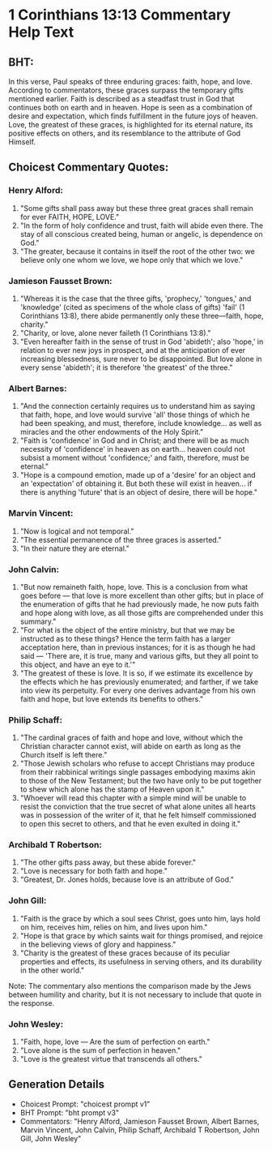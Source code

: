 # 1 Corinthians 13:13 Commentary Help Text

## BHT:
In this verse, Paul speaks of three enduring graces: faith, hope, and love. According to commentators, these graces surpass the temporary gifts mentioned earlier. Faith is described as a steadfast trust in God that continues both on earth and in heaven. Hope is seen as a combination of desire and expectation, which finds fulfillment in the future joys of heaven. Love, the greatest of these graces, is highlighted for its eternal nature, its positive effects on others, and its resemblance to the attribute of God Himself.

## Choicest Commentary Quotes:
### Henry Alford:
1. "Some gifts shall pass away but these three great graces shall remain for ever FAITH, HOPE, LOVE."
2. "In the form of holy confidence and trust, faith will abide even there. The stay of all conscious created being, human or angelic, is dependence on God."
3. "The greater, because it contains in itself the root of the other two: we believe only one whom we love, we hope only that which we love."

### Jamieson Fausset Brown:
1. "Whereas it is the case that the three gifts, 'prophecy,' 'tongues,' and 'knowledge' (cited as specimens of the whole class of gifts) 'fail' (1 Corinthians 13:8), there abide permanently only these three—faith, hope, charity."
2. "Charity, or love, alone never faileth (1 Corinthians 13:8)."
3. "Even hereafter faith in the sense of trust in God 'abideth'; also 'hope,' in relation to ever new joys in prospect, and at the anticipation of ever increasing blessedness, sure never to be disappointed. But love alone in every sense 'abideth'; it is therefore 'the greatest' of the three."

### Albert Barnes:
1. "And the connection certainly requires us to understand him as saying that faith, hope, and love would survive 'all' those things of which he had been speaking, and must, therefore, include knowledge... as well as miracles and the other endowments of the Holy Spirit." 
2. "Faith is 'confidence' in God and in Christ; and there will be as much necessity of 'confidence' in heaven as on earth... heaven could not subsist a moment without 'confidence;' and faith, therefore, must be eternal." 
3. "Hope is a compound emotion, made up of a 'desire' for an object and an 'expectation' of obtaining it. But both these will exist in heaven... if there is anything 'future' that is an object of desire, there will be hope."

### Marvin Vincent:
1. "Now is logical and not temporal."
2. "The essential permanence of the three graces is asserted."
3. "In their nature they are eternal."

### John Calvin:
1. "But now remaineth faith, hope, love. This is a conclusion from what goes before — that love is more excellent than other gifts; but in place of the enumeration of gifts that he had previously made, he now puts faith and hope along with love, as all those gifts are comprehended under this summary." 
2. "For what is the object of the entire ministry, but that we may be instructed as to these things? Hence the term faith has a larger acceptation here, than in previous instances; for it is as though he had said — 'There are, it is true, many and various gifts, but they all point to this object, and have an eye to it.'"
3. "The greatest of these is love. It is so, if we estimate its excellence by the effects which he has previously enumerated; and farther, if we take into view its perpetuity. For every one derives advantage from his own faith and hope, but love extends its benefits to others."

### Philip Schaff:
1. "The cardinal graces of faith and hope and love, without which the Christian character cannot exist, will abide on earth as long as the Church itself is left there."
2. "Those Jewish scholars who refuse to accept Christians may produce from their rabbinical writings single passages embodying maxims akin to those of the New Testament; but the two have only to be put together to shew which alone has the stamp of Heaven upon it."
3. "Whoever will read this chapter with a simple mind will be unable to resist the conviction that the true secret of what alone unites all hearts was in possession of the writer of it, that he felt himself commissioned to open this secret to others, and that he even exulted in doing it."

### Archibald T Robertson:
1. "The other gifts pass away, but these abide forever."
2. "Love is necessary for both faith and hope."
3. "Greatest, Dr. Jones holds, because love is an attribute of God."

### John Gill:
1. "Faith is the grace by which a soul sees Christ, goes unto him, lays hold on him, receives him, relies on him, and lives upon him."
2. "Hope is that grace by which saints wait for things promised, and rejoice in the believing views of glory and happiness."
3. "Charity is the greatest of these graces because of its peculiar properties and effects, its usefulness in serving others, and its durability in the other world."

Note: The commentary also mentions the comparison made by the Jews between humility and charity, but it is not necessary to include that quote in the response.

### John Wesley:
1. "Faith, hope, love — Are the sum of perfection on earth." 
2. "Love alone is the sum of perfection in heaven." 
3. "Love is the greatest virtue that transcends all others."


## Generation Details
- Choicest Prompt: "choicest prompt v1"
- BHT Prompt: "bht prompt v3"
- Commentators: "Henry Alford, Jamieson Fausset Brown, Albert Barnes, Marvin Vincent, John Calvin, Philip Schaff, Archibald T Robertson, John Gill, John Wesley"
